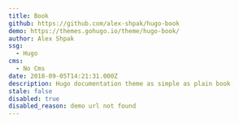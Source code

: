 ```yaml
---
title: Book
github: https://github.com/alex-shpak/hugo-book
demo: https://themes.gohugo.io/theme/hugo-book/
author: Alex Shpak
ssg:
  - Hugo
cms:
  - No Cms
date: 2018-09-05T14:21:31.000Z
description: Hugo documentation theme as simple as plain book
stale: false
disabled: true
disabled_reason: demo url not found
---
```

